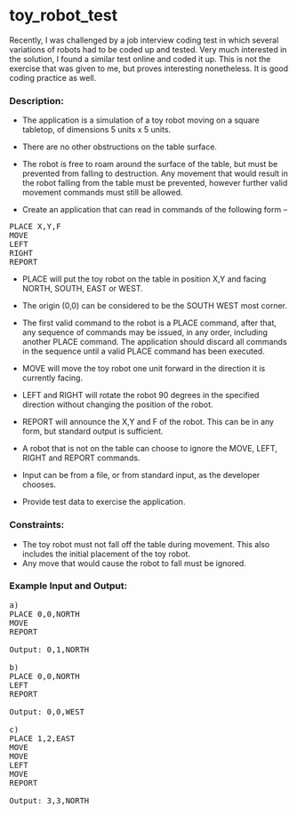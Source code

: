 # toy_robot_test

Recently, I was challenged by a job interview coding test in which several variations of robots had to be coded up and tested.  Very much interested in the solution, I found a similar test online and coded it up.  This is not the exercise that was given to me, but proves interesting nonetheless.  It is good coding practice as well.


### Description:

* The application is a simulation of a toy robot moving on a square tabletop, of dimensions 5 units x 5 units.
* There are no other obstructions on the table surface.
* The robot is free to roam around the surface of the table, but must be prevented from falling to destruction. Any movement that would result in the robot falling from the table must be prevented, however further valid movement commands must still
be allowed.

* Create an application that can read in commands of the following form –
<pre>
PLACE X,Y,F
MOVE
LEFT
RIGHT
REPORT
</pre>

* PLACE will put the toy robot on the table in position X,Y and facing NORTH, SOUTH, EAST or WEST.
* The origin (0,0) can be considered to be the SOUTH WEST most corner.
* The first valid command to the robot is a PLACE command, after that, any sequence of commands may be issued, in any order, including another PLACE command. The application should discard all commands in the sequence until a valid PLACE command has been executed.
* MOVE will move the toy robot one unit forward in the direction it is currently facing.
* LEFT and RIGHT will rotate the robot 90 degrees in the specified direction without changing the position of the robot.
* REPORT will announce the X,Y and F of the robot. This can be in any form, but standard output is sufficient.

* A robot that is not on the table can choose to ignore the MOVE, LEFT, RIGHT and REPORT commands.
* Input can be from a file, or from standard input, as the developer chooses.
* Provide test data to exercise the application.

### Constraints:
* The toy robot must not fall off the table during movement. This also includes the initial placement of the toy robot.
* Any move that would cause the robot to fall must be ignored.

### Example Input and Output:

<pre>
a)
PLACE 0,0,NORTH
MOVE
REPORT

Output: 0,1,NORTH

b)
PLACE 0,0,NORTH
LEFT
REPORT

Output: 0,0,WEST

c)
PLACE 1,2,EAST
MOVE
MOVE
LEFT
MOVE
REPORT

Output: 3,3,NORTH
</pre>
